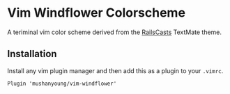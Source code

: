 # Vim Windflower Colorscheme

A teriminal vim color scheme derived from the [RailsCasts](http://railscasts.com) TextMate theme.

## Installation

Install any vim plugin manager and then add this as a plugin to your ```.vimrc```.

```vim
Plugin 'mushanyoung/vim-windflower'
```
